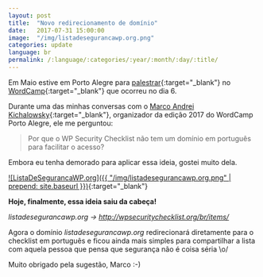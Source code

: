 ```yaml
---
layout: post
title:  "Novo redirecionamento de domínio"
date:   2017-07-31 15:00:00
image:  "/img/listadesegurancawp.org.png"
categories: update
language: br
permalink: /:language/:categories/:year/:month/:day/:title/
---
```


Em Maio estive em Porto Alegre para [palestrar](https://2017.portoalegre.wordcamp.org/session/configurando-ssl-com-lets-encrypt-easyengine-e-wp-cli/){:target="_blank"} no [WordCamp](https://2017.portoalegre.wordcamp.org/){:target="_blank"} que ocorreu no dia 6.

Durante uma das minhas conversas com o [Marco Andrei Kichalowsky](http://arsnova.digital/){:target="_blank"}, organizador da edição 2017 do WordCamp Porto Alegre, ele me perguntou:

> Por que o WP Security Checklist não tem um domínio em português para facilitar o acesso?

Embora eu tenha demorado para aplicar essa ideia, gostei muito dela.

[![ListaDeSegurancaWP.org]({{ "/img/listadesegurancawp.org.png" | prepend: site.baseurl }})](http://listadesegurancawp.org){:target="_blank"}

**Hoje, finalmente, essa ideia saiu da cabeça!**

*listadesegurancawp.org -> http://wpsecuritychecklist.org/br/items/*

Agora o domínio *listadesegurancawp.org* redirecionará diretamente para o checklist em português e ficou ainda mais simples para compartilhar a lista com aquela pessoa que pensa que segurança não é coisa séria \o/

Muito obrigado pela sugestão, Marco :-)
